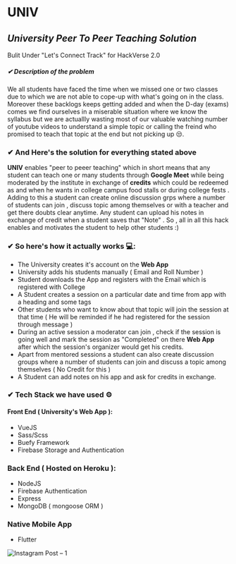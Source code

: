 # UNIV 
## _University Peer To Peer Teaching Solution_
Bulit Under  "Let's Connect Track" for HackVerse 2.0 
 ##### ✔ Description  of the problem
 We all students have faced the time when we missed one or two classes due to which we are not able to cope-up with what's going on in the class. Moreover these backlogs keeps getting added and when the D-day (exams) comes we find ourselves in a miserable situation where we know the syllabus but we are actuallly wasting most of our valuable watching number of youtube videos to understand a simple topic or calling the freind who promised to teach that topic at the end but not picking up 😒.
### ✔  And Here's the solution for everything stated above 
**UNIV** enables "peer to peeer teaching" which in short means that any student can teach one or many students through  **Google Meet** while being moderated by the institute in exchange of **credits** which  could be redeemed as and when he wants in college campus food stalls or during college fests . Adding to this  a student can create online discussion grps where a number of students can join , discuss topic among themselves or with a teacher and get there doubts clear anytime. Any student can upload his notes  in exchange of credit when a student saves that "Note" . So , all in all this hack enables and motivates the student to help other students :)

### ✔  So here's how it actually works 💻:
- The University creates it's account on the **Web App**
- University adds his students manually ( Email and Roll Number )
- Student downloads the App and registers with the Email which is registered with College
- A Student creates a session on a particular date and time from app with a heading and some tags
- Other students who want to know about that topic will join the session at that time ( He will  be reminded if he had registered for the session through message )
- During an active session a moderator can join , check if the session is going well and mark the session as "Completed" on there  **Web App**  after which the session's organizer would get his credits.
- Apart from mentored sessions a student can also create discussion groups where a number of students can join and discuss a topic among themselves ( No Credit for this )
- A Student can add notes on his app and  ask for  credits in exchange.

### ✔  Tech Stack we have used ⚙

#### Front End ( University's Web App ):
- VueJS 
- Sass/Scss
- Buefy Framework
- Firebase Storage and Authentication
### Back End  ( Hosted on Heroku ):
- NodeJS
- Firebase Authentication
- Express
- MongoDB ( mongoose ORM )
### Native Mobile App 
- Flutter

![Instagram Post – 1](https://user-images.githubusercontent.com/59276987/109385463-0c746f80-791a-11eb-89d9-33a60c133527.png)











